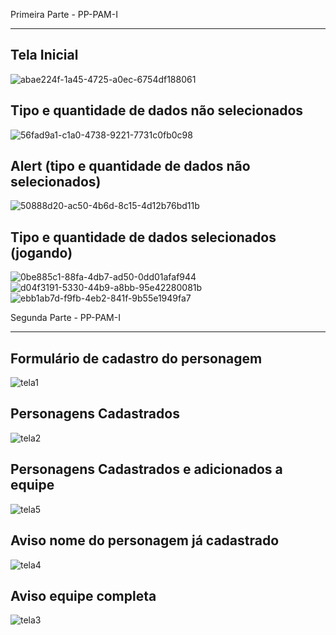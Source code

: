 Primeira Parte - PP-PAM-I 
**************************

Tela Inicial
------------
![abae224f-1a45-4725-a0ec-6754df188061](https://github.com/BPilecarte/PP-PAM-I/assets/112111342/96626846-7e2b-4584-b16a-a7461b79388a)

Tipo e quantidade de dados não selecionados
-------------------------------------------
![56fad9a1-c1a0-4738-9221-7731c0fb0c98](https://github.com/BPilecarte/PP-PAM-I/assets/112111342/5db86e0b-f134-49da-9457-aac8e8814cd1)

Alert (tipo e quantidade de dados não selecionados)
---------------------------------------------------
![50888d20-ac50-4b6d-8c15-4d12b76bd11b](https://github.com/BPilecarte/PP-PAM-I/assets/112111342/e4dc797f-2223-4ccb-b27d-b5ff1e1e496c)

Tipo e quantidade de dados selecionados (jogando)
--------------------------------------------------
![0be885c1-88fa-4db7-ad50-0dd01afaf944](https://github.com/BPilecarte/PP-PAM-I/assets/112111342/d01ed99f-4fbf-43c7-b2b7-39b33671b736)
![d04f3191-5330-44b9-a8bb-95e42280081b](https://github.com/BPilecarte/PP-PAM-I/assets/112111342/a12b1d7d-389d-4f28-bd7a-4e8c9720b481)
![ebb1ab7d-f9fb-4eb2-841f-9b55e1949fa7](https://github.com/BPilecarte/PP-PAM-I/assets/112111342/9f8beb7e-4a2f-47ff-9482-30df5bad576a)


Segunda Parte - PP-PAM-I 
**************************

**Formulário de cadastro do personagem**
----------------------------------------
![tela1](https://github.com/BPilecarte/PP-PAM-I/assets/112111342/a94bfe82-ae55-4ee7-be48-06649d1dc1f1)

**Personagens Cadastrados**
---------------------------
![tela2](https://github.com/BPilecarte/PP-PAM-I/assets/112111342/5d3f2196-5128-4eda-af1a-fc70afaa434b)

**Personagens Cadastrados e adicionados a equipe**
--------------------------------------------------
![tela5](https://github.com/BPilecarte/PP-PAM-I/assets/112111342/997de496-3304-4ddc-a0d4-5639590360fa)

**Aviso nome do personagem já cadastrado**
------------------------------------------
![tela4](https://github.com/BPilecarte/PP-PAM-I/assets/112111342/9ec0f21d-bd67-46f6-869a-cbda2c976ad3)

**Aviso equipe completa**
-------------------------
![tela3](https://github.com/BPilecarte/PP-PAM-I/assets/112111342/c124e932-113a-436b-83be-65bed7243b1f)
